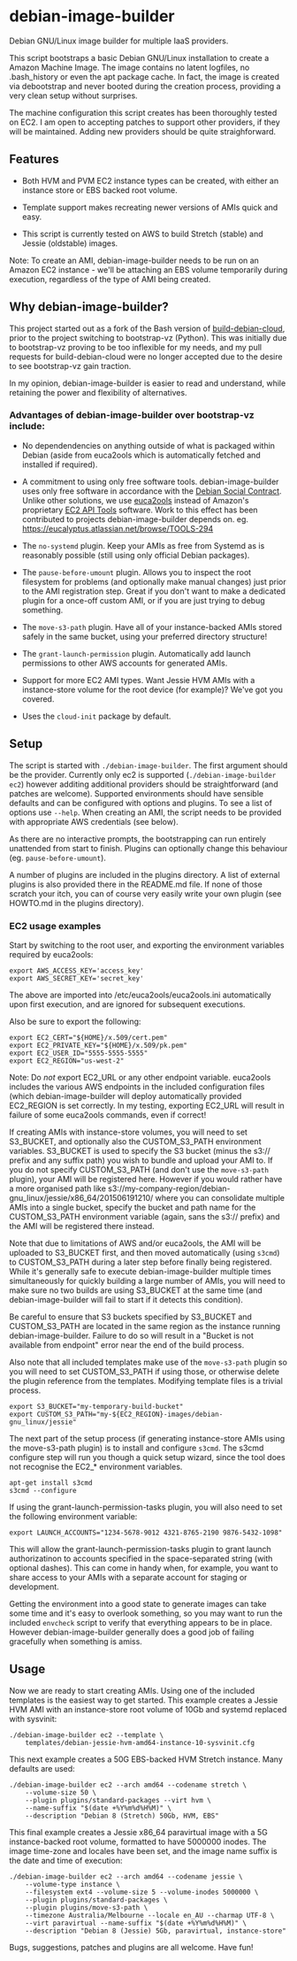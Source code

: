 debian-image-builder
====================

Debian GNU/Linux image builder for multiple IaaS providers.

This script bootstraps a basic Debian GNU/Linux installation to create
a Amazon Machine Image. The image contains no latent logfiles, no
.bash\_history or even the apt package cache. In fact, the image is
created via debootstrap and never booted during the creation process,
providing a very clean setup without surprises.

The machine configuration this script creates has been thoroughly
tested on EC2. I am open to accepting patches to support other
providers, if they will be maintained. Adding new providers should be
quite straighforward.


Features
--------

* Both HVM and PVM EC2 instance types can be created, with either an
  instance store or EBS backed root volume.

* Template support makes recreating newer versions of AMIs quick and
  easy.

* This script is currently tested on AWS to build Stretch (stable) and
  Jessie (oldstable) images.

Note: To create an AMI, debian-image-builder needs to be run on an
Amazon EC2 instance - we'll be attaching an EBS volume temporarily
during execution, regardless of the type of AMI being created.


Why debian-image-builder?
-------------------------

This project started out as a fork of the Bash version of
[build-debian-cloud](https://github.com/camptocamp/build-debian-cloud),
prior to the project switching to bootstrap-vz (Python). This was
initially due to bootstrap-vz proving to be too inflexible for my
needs, and my pull requests for build-debian-cloud were no longer
accepted due to the desire to see bootstrap-vz gain traction.

In my opinion, debian-image-builder is easier to read and understand,
while retaining the power and flexibility of alternatives.

### Advantages of debian-image-builder over bootstrap-vz include: ###

* No dependendencies on anything outside of what is packaged within
  Debian (aside from euca2ools which is automatically fetched and
  installed if required).

* A commitment to using only free software tools.
  debian-image-builder uses only free software in accordance with the
  [Debian Social Contract](http://www.debian.org/social_contract).
  Unlike other solutions, we use
  [euca2ools](http://www.eucalyptus.com/download/euca2ools) instead of
  Amazon's proprietary
  [EC2 API Tools](http://aws.amazon.com/developertools/351) software.
  Work to this effect has been contributed to projects
  debian-image-builder depends on. eg.
  https://eucalyptus.atlassian.net/browse/TOOLS-294

* The ``no-systemd`` plugin. Keep your AMIs as free from Systemd as is
  reasonably possible (still using only official Debian packages).

* The ``pause-before-umount`` plugin. Allows you to inspect the root
  filesystem for problems (and optionally make manual changes) just
  prior to the AMI registration step. Great if you don't want to make
  a dedicated plugin for a once-off custom AMI, or if you are just
  trying to debug something.

* The ``move-s3-path`` plugin. Have all of your instance-backed AMIs
  stored safely in the same bucket, using your preferred directory
  structure!

* The ``grant-launch-permission`` plugin. Automatically add launch
  permissions to other AWS accounts for generated AMIs.

* Support for more EC2 AMI types. Want Jessie HVM AMIs with a
  instance-store volume for the root device (for example)? We've got
  you covered.

* Uses the ``cloud-init`` package by default.


Setup
-----

The script is started with ``./debian-image-builder``.  The first
argument should be the provider. Currently only ec2 is supported
(``./debian-image-builder ec2``) however additing additional providers
should be straightforward (and patches are welcome). Supported
environments should have sensible defaults and can be configured with
options and plugins. To see a list of options use ``--help``. When
creating an AMI, the script needs to be provided with appropriate AWS
credentials (see below).

As there are no interactive prompts, the bootstrapping can run
entirely unattended from start to finish. Plugins can optionally
change this behaviour (eg. ``pause-before-umount``).

A number of plugins are included in the plugins directory. A list of
external plugins is also provided there in the README.md file. If
none of those scratch your itch, you can of course very easily write
your own plugin (see HOWTO.md in the plugins directory).


### EC2 usage examples ###

Start by switching to the root user, and exporting the environment
variables required by euca2ools:

```
export AWS_ACCESS_KEY='access_key'
export AWS_SECRET_KEY='secret_key'
```

The above are imported into /etc/euca2ools/euca2ools.ini automatically
upon first execution, and are ignored for subsequent executions.

Also be sure to export the following:

```
export EC2_CERT="${HOME}/x.509/cert.pem"
export EC2_PRIVATE_KEY="${HOME}/x.509/pk.pem"
export EC2_USER_ID="5555-5555-5555"
export EC2_REGION="us-west-2"
```

Note: Do *not* export EC2_URL or any other endpoint
variable. euca2ools includes the various AWS endpoints in the included
configuration files (which debian-image-builder will deploy
automatically provided EC2_REGION is set correctly. In my testing,
exporting EC2_URL will result in failure of some euca2ools commands,
even if correct!

If creating AMIs with instance-store volumes, you will need to set
S3_BUCKET, and optionally also the CUSTOM_S3_PATH environment
variables. S3_BUCKET is used to specify the S3 bucket (minus the s3://
prefix and any suffix path) you wish to bundle and upload your AMI
to. If you do not specify CUSTOM_S3_PATH (and don't use the
``move-s3-path`` plugin), your AMI will be registered here. However if
you would rather have a more organised path like
s3://my-company-region/debian-gnu_linux/jessie/x86_64/201506191210/
where you can consolidate multiple AMIs into a single bucket, specify
the bucket and path name for the CUSTOM_S3_PATH environment variable
(again, sans the s3:// prefix) and the AMI will be registered there
instead.

Note that due to limitations of AWS and/or euca2ools, the AMI will be
uploaded to S3_BUCKET first, and then moved automatically (using
``s3cmd``) to CUSTOM_S3_PATH during a later step before finally being
registered. While it's generally safe to execute debian-image-builder
multiple times simultaneously for quickly building a large number of
AMIs, you will need to make sure no two builds are using S3_BUCKET at
the same time (and debian-image-builder will fail to start if it
detects this condition).

Be careful to ensure that S3 buckets specified by S3_BUCKET and
CUSTOM_S3_PATH are located in the same region as the instance running
debian-image-builder. Failure to do so will result in a "Bucket is not
available from endpoint" error near the end of the build process.

Also note that all included templates make use of the ``move-s3-path``
plugin so you will need to set CUSTOM_S3_PATH if using those, or
otherwise delete the plugin reference from the templates. Modifying
template files is a trivial process.

```
export S3_BUCKET="my-temporary-build-bucket"
export CUSTOM_S3_PATH="my-${EC2_REGION}-images/debian-gnu_linux/jessie"
```

The next part of the setup process (if generating instance-store AMIs
using the move-s3-path plugin) is to install and configure
``s3cmd``. The s3cmd configure step will run you though a quick setup
wizard, since the tool does not recognise the EC2_* environment
variables.

```
apt-get install s3cmd
s3cmd --configure
```

If using the grant-launch-permission-tasks plugin, you will also need
to set the following environment variable:

```
export LAUNCH_ACCOUNTS="1234-5678-9012 4321-8765-2190 9876-5432-1098"
```

This will allow the grant-launch-permission-tasks plugin to grant
launch authorizatinon to accounts specified in the space-separated
string (with optional dashes). This can come in handy when, for
example, you want to share access to your AMIs with a separate account
for staging or development.

Getting the environment into a good state to generate images can take
some time and it's easy to overlook something, so you may want to run
the included ``envcheck`` script to verify that everything appears to
be in place. However debian-image-builder generally does a good job of
failing gracefully when something is amiss.


Usage
-----

Now we are ready to start creating AMIs. Using one of the included
templates is the easiest way to get started. This example creates a
Jessie HVM AMI with an instance-store root volume of 10Gb and systemd
replaced with sysvinit:

```
./debian-image-builder ec2 --template \
    templates/debian-jessie-hvm-amd64-instance-10-sysvinit.cfg
```

This next example creates a 50G EBS-backed HVM Stretch instance. Many
defaults are used:

```
./debian-image-builder ec2 --arch amd64 --codename stretch \
    --volume-size 50 \
    --plugin plugins/standard-packages --virt hvm \
    --name-suffix "$(date +%Y%m%d%H%M)" \
    --description "Debian 8 (Stretch) 50Gb, HVM, EBS"
```

This final example creates a Jessie x86_64 paravirtual image with a 5G
instance-backed root volume, formatted to have 5000000 inodes. The
image time-zone and locales have been set, and the image name suffix
is the date and time of execution:

```
./debian-image-builder ec2 --arch amd64 --codename jessie \
    --volume-type instance \
    --filesystem ext4 --volume-size 5 --volume-inodes 5000000 \
    --plugin plugins/standard-packages \
    --plugin plugins/move-s3-path \
    --timezone Australia/Melbourne --locale en_AU --charmap UTF-8 \
    --virt paravirtual --name-suffix "$(date +%Y%m%d%H%M)" \
    --description "Debian 8 (Jessie) 5Gb, paravirtual, instance-store"
```

Bugs, suggestions, patches and plugins are all welcome. Have fun!
